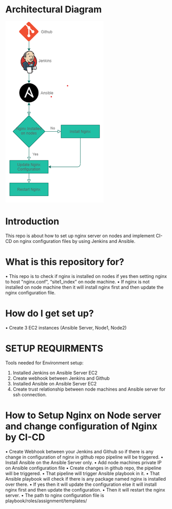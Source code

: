 ﻿# Architectural Diagram #

![Alt text](Architecture.png?raw=true "Optional Title")
 

# Introduction #

This repo is about how to set up nginx server on nodes and implement CI-CD on nginx configuration files by using Jenkins and Ansible.


# What is this repository for? #

• This repo is to check if nginx is installed on nodes if yes then setting nginx to host "nginx.conf", “site1_index” on node machine.
• If nginx is not installed on node machine then it will install nginx first and then update the nginx configuration file.


# How do I get set up? #

• Create 3 EC2 instances (Ansible Server, Node1, Node2)


# SETUP REQUIRMENTS #

Tools needed for Environment setup:
1. Installed Jenkins on Ansible Server EC2
2. Create webhook between Jenkins and Github
3. Installed Ansible on Ansible Server EC2 
4. Create trust relationship between node machines and Ansible server for ssh connection.


# How to Setup Nginx on Node server and change configuration of Nginx by CI-CD #

• Create Webhook between your Jenkins and Github so if there is any change in configuration of nginx in github repo pipeline will be triggered.
• Install Ansible on the Ansible Server only.
• Add node machines private IP on Ansible configuration file 
• Create changes in github repo, the pipeline will be triggered.
• That pipeline will trigger Ansible playbook in it.
• That Ansible playbook will check if there is any package named nginx is installed over there.
• If yes then it will update the configuration else it will install nginx first and then update the configuration.
• Then it will restart the nginx server. 
• The path to nginx configuration file is playbook/roles/assignment/templates/ 

